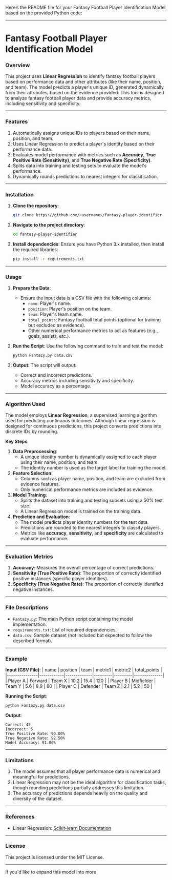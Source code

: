 Here’s the README file for your Fantasy Football Player Identification Model based on the provided Python code:

---

# **Fantasy Football Player Identification Model**

### **Overview**
This project uses **Linear Regression** to identify fantasy football players based on performance data and other attributes (like their name, position, and team). The model predicts a player's unique ID, generated dynamically from their attributes, based on the evidence provided. This tool is designed to analyze fantasy football player data and provide accuracy metrics, including sensitivity and specificity.

---

### **Features**
1. Automatically assigns unique IDs to players based on their name, position, and team.
2. Uses Linear Regression to predict a player's identity based on their performance data.
3. Evaluates model performance with metrics such as **Accuracy**, **True Positive Rate (Sensitivity)**, and **True Negative Rate (Specificity)**.
4. Splits data into training and testing sets to evaluate the model's performance.
5. Dynamically rounds predictions to nearest integers for classification.

---

### **Installation**

1. **Clone the repository**:
   ```bash
   git clone https://github.com/<username>/fantasy-player-identifier
   ```
2. **Navigate to the project directory**:
   ```bash
   cd fantasy-player-identifier
   ```
3. **Install dependencies**:
   Ensure you have Python 3.x installed, then install the required libraries:
   ```bash
   pip install -r requirements.txt
   ```

---

### **Usage**

1. **Prepare the Data**:
   - Ensure the input data is a CSV file with the following columns:
     - `name`: Player's name.
     - `position`: Player's position on the team.
     - `team`: Player's team name.
     - `total_points`: Fantasy football total points (optional for training but excluded as evidence).
     - Other numerical performance metrics to act as features (e.g., goals, assists, etc.).

2. **Run the Script**:
   Use the following command to train and test the model:
   ```bash
   python Fantazy.py data.csv
   ```

3. **Output**:
   The script will output:
   - Correct and incorrect predictions.
   - Accuracy metrics including sensitivity and specificity.
   - Model accuracy as a percentage.

---

### **Algorithm Used**

The model employs **Linear Regression**, a supervised learning algorithm used for predicting continuous outcomes. Although linear regression is designed for continuous predictions, this project converts predictions into discrete IDs by rounding.

**Key Steps**:
1. **Data Preprocessing**:
   - A unique identity number is dynamically assigned to each player using their name, position, and team.
   - The identity number is used as the target label for training the model.
2. **Feature Selection**:
   - Columns such as player name, position, and team are excluded from evidence features.
   - Only numerical performance metrics are included as evidence.
3. **Model Training**:
   - Splits the dataset into training and testing subsets using a 50% test size.
   - A Linear Regression model is trained on the training data.
4. **Prediction and Evaluation**:
   - The model predicts player identity numbers for the test data.
   - Predictions are rounded to the nearest integers to classify players.
   - Metrics like **accuracy**, **sensitivity**, and **specificity** are calculated to evaluate performance.

---

### **Evaluation Metrics**

1. **Accuracy**: Measures the overall percentage of correct predictions.
2. **Sensitivity (True Positive Rate)**: The proportion of correctly identified positive instances (specific player identities).
3. **Specificity (True Negative Rate)**: The proportion of correctly identified negative instances.

---

### **File Descriptions**

- `Fantazy.py`: The main Python script containing the model implementation.
- `requirements.txt`: List of required dependencies.
- `data.csv`: Sample dataset (not included but expected to follow the described format).

---

### **Example**

**Input (CSV File)**:
| name          | position   | team        | metric1 | metric2 | total_points |
|---------------|------------|-------------|---------|---------|--------------|
| Player A      | Forward    | Team X      | 10.2    | 15.4    | 120          |
| Player B      | Midfielder | Team Y      | 5.6     | 8.9     | 80           |
| Player C      | Defender   | Team Z      | 2.1     | 5.2     | 50           |

**Running the Script**:
```bash
python Fantazy.py data.csv
```

**Output**:
```
Correct: 45
Incorrect: 5
True Positive Rate: 90.00%
True Negative Rate: 92.50%
Model Accuracy: 91.00%
```

---

### **Limitations**
1. The model assumes that all player performance data is numerical and meaningful for predictions.
2. Linear Regression may not be the ideal algorithm for classification tasks, though rounding predictions partially addresses this limitation.
3. The accuracy of predictions depends heavily on the quality and diversity of the dataset.

---

### **References**
- Linear Regression: [Scikit-learn Documentation](https://scikit-learn.org/stable/modules/generated/sklearn.linear_model.LinearRegression.html)

---

### **License**
This project is licensed under the MIT License.

---

If you'd like to expand this model into more
